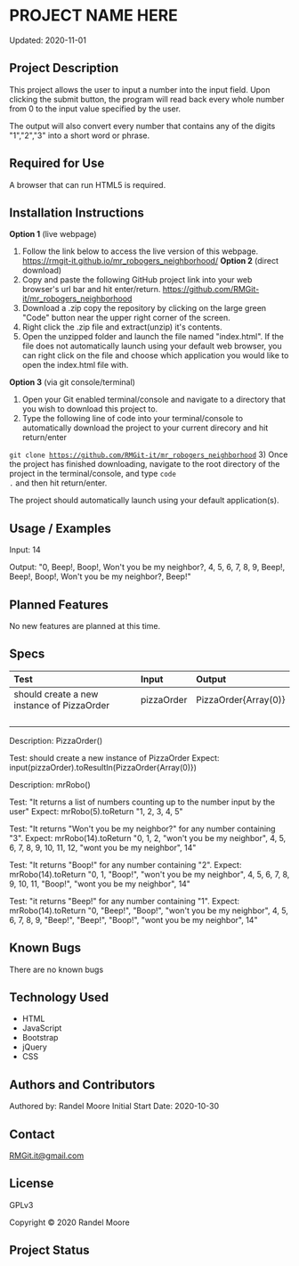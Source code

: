 # **PROJECT NAME HERE**
Updated: 2020-11-01
## **Project Description**
This project allows the user to input a number into the input field.  Upon clicking the submit button, the program will read back every whole number from 0 to the input value specified by the user.

The output will also convert every number that contains any of the digits "1","2","3" into a short word or phrase.
## **Required for Use**
A browser that can run HTML5 is required.
## **Installation Instructions**
**Option 1** (live webpage)
1) Follow the link below to access the live version of this webpage.
https://rmgit-it.github.io/mr_robogers_neighborhood/
**Option 2** (direct download)
1) Copy and paste the following GitHub project link into your web browser's url bar and hit enter/return. https://github.com/RMGit-it/mr_robogers_neighborhood
2) Download a .zip copy the repository by clicking on the large green "Code" button near the upper right corner of the screen.
3) Right click the .zip file and extract(unzip) it's contents.
4) Open the unzipped folder and launch the file named "index.html".  If the file does not automatically launch using your default web browser, you can right click on the file and choose which application you would like to open the index.html file with.

**Option 3** (via git console/terminal)
1) Open your Git enabled terminal/console and navigate to a directory that you wish to download this project to.
2) Type the following line of code into your terminal/console to automatically download the project to your current direcory and hit return/enter

<code>git clone https://github.com/RMGit-it/mr_robogers_neighborhood</code>
3) Once the project has finished downloading, navigate to the root directory of the project in the terminal/console, and type <code>code .</code> and then hit return/enter.

The project should automatically launch using your default application(s).
## **Usage / Examples**
Input: 14

Output: "0, Beep!, Boop!, Won't you be my neighbor?, 4, 5, 6, 7, 8, 9, Beep!, Beep!, Boop!, Won't you be my neighbor?, Beep!"
## **Planned Features**
No new features are planned at this time.
## **Specs**
| Test | Input | Output |
| :-- | :--| :-- |
| should create a new instance of PizzaOrder | pizzaOrder | PizzaOrder{Array(0)} |
| | | |
| | | |
| | | |
| | | |


Description: PizzaOrder()

Test: should create a new instance of PizzaOrder
Expect: input(pizzaOrder).toResultIn(PizzaOrder{Array(0)})







Description: mrRobo()

Test: "It returns a list of numbers counting up to the number input by the user"
Expect: mrRobo(5).toReturn "1, 2, 3, 4, 5"

Test: "It returns "Won't you be my neighbor?" for any number containing "3".
Expect: mrRobo(14).toReturn "0, 1, 2, "won't you be my neighbor", 4, 5, 6, 7, 8, 9, 10, 11, 12, "wont you be my neighbor", 14"

Test: "It returns "Boop!" for any number containing "2".
Expect: mrRobo(14).toReturn "0, 1, "Boop!", "won't you be my neighbor", 4, 5, 6, 7, 8, 9, 10, 11, "Boop!", "wont you be my neighbor", 14"

Test: "it returns "Beep!" for any number containing "1".
Expect: mrRobo(14).toReturn "0, "Beep!", "Boop!", "won't you be my neighbor", 4, 5, 6, 7, 8, 9, "Beep!", "Beep!", "Boop!", "wont you be my neighbor", 14"
## **Known Bugs**
There are no known bugs
## **Technology Used**
* HTML
* JavaScript
* Bootstrap
* jQuery
* CSS
## **Authors and Contributors**
Authored by: Randel Moore
Initial Start Date: 2020-10-30
## **Contact**
RMGit.it@gmail.com
## **License**

GPLv3

Copyright © 2020 Randel Moore

## **Project Status**
